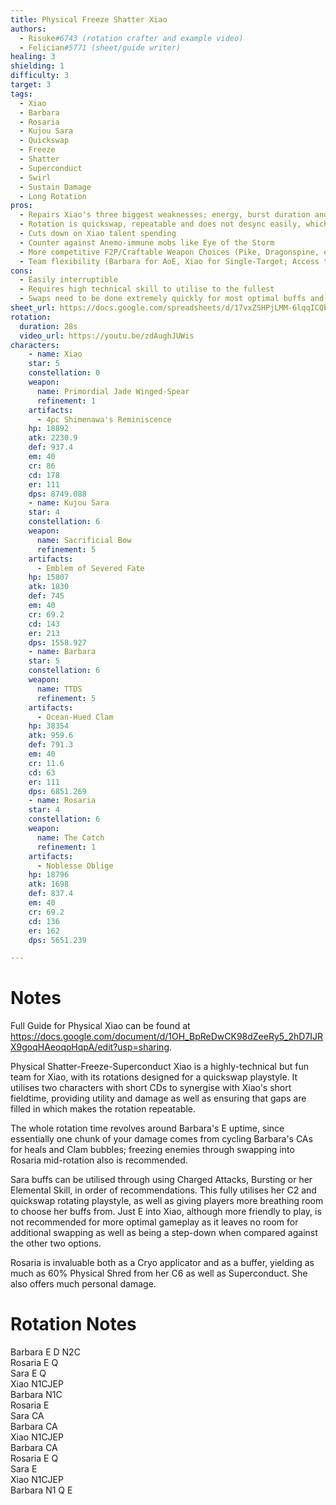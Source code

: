 ```yaml
---
title: Physical Freeze Shatter Xiao
authors:
  - Risuke#6743 (rotation crafter and example video)
  - Felician#5771 (sheet/guide writer)
healing: 3
shielding: 1
difficulty: 3
target: 3
tags:
  - Xiao
  - Barbara
  - Rosaria
  - Kujou Sara
  - Quickswap
  - Freeze
  - Shatter
  - Superconduct
  - Swirl
  - Sustain Damage
  - Long Rotation
pros:
  - Repairs Xiao's three biggest weaknesses; energy, burst duration and lack of shred
  - Rotation is quickswap, repeatable and does not desync easily, which makes it easier for short-duration phased bosses like Azhdaha or Childe
  - Cuts down on Xiao talent spending
  - Counter against Anemo-immune mobs like Eye of the Storm 
  - More competitive F2P/Craftable Weapon Choices (Pike, Dragonspine, etc)
  - Team flexibility (Barbara for AoE, Xiao for Single-Target; Access to 3 elements for shieldbreaking, easier gameplay through Freeze crowd controlling)
cons:
  - Easily interruptible 
  - Requires high technical skill to utilise to the fullest
  - Swaps need to be done extremely quickly for most optimal buffs and energy
sheet_url: https://docs.google.com/spreadsheets/d/17vxZSHPjLMM-6lqqICQb0DJOC76Sv0yaqgWd8HDBq6w/edit?usp=sharing
rotation:
  duration: 28s
  video_url: https://youtu.be/zdAughJUWis
characters:
    - name: Xiao
    star: 5
    constellation: 0
    weapon:
      name: Primordial Jade Winged-Spear
      refinement: 1
    artifacts:
      - 4pc Shimenawa's Reminiscence 
    hp: 18892
    atk: 2230.9
    def: 937.4
    em: 40
    cr: 86
    cd: 178
    er: 111
    dps: 8749.088
    - name: Kujou Sara
    star: 4
    constellation: 6
    weapon:
      name: Sacrificial Bow
      refinement: 5
    artifacts:
      - Emblem of Severed Fate
    hp: 15807
    atk: 1830
    def: 745
    em: 40
    cr: 69.2
    cd: 143
    er: 213
    dps: 1558.927
    - name: Barbara
    star: 5
    constellation: 6
    weapon:
      name: TTDS
      refinement: 5
    artifacts:
      - Ocean-Hued Clam
    hp: 38354
    atk: 959.6
    def: 791.3
    em: 40
    cr: 11.6
    cd: 63
    er: 111
    dps: 6851.269
    - name: Rosaria
    star: 4
    constellation: 6
    weapon:
      name: The Catch
      refinement: 1
    artifacts:
      - Noblesse Oblige
    hp: 18796
    atk: 1698
    def: 837.4
    em: 40
    cr: 69.2
    cd: 136
    er: 162
    dps: 5651.239

---
```


# **Notes**

Full Guide for Physical Xiao can be found at https://docs.google.com/document/d/1OH_BpReDwCK98dZeeRy5_2hD7IJRX9goqHAeoqoHqpA/edit?usp=sharing.

Physical Shatter-Freeze-Superconduct Xiao is a highly-technical but fun team for Xiao, with its rotations designed for a quickswap playstyle. It utilises two characters with short CDs to synergise with Xiao's short fieldtime, providing utility and damage as well as ensuring that gaps are filled in which makes the rotation repeatable.

The whole rotation time revolves around Barbara's E uptime, since essentially one chunk of your damage comes from cycling Barbara's CAs for heals and Clam bubbles; freezing enemies through swapping into Rosaria mid-rotation also is recommended. 

Sara buffs can be utilised through using Charged Attacks, Bursting or her Elemental Skill, in order of recommendations. This fully utilises her C2 and quickswap rotating playstyle, as well as giving players more breathing room to choose her buffs from. Just E into Xiao, although more friendly to play, is not recommended for more optimal gameplay as it leaves no room for additional swapping as well as being a step-down when compared against the other two options.

Rosaria is invaluable both as a Cryo applicator and as a buffer, yielding as much as 60% Physical Shred from her C6 as well as Superconduct. She also offers much personal damage.

# **Rotation Notes**  
Barbara E D N2C  
Rosaria E Q  
Sara E Q  
Xiao N1CJEP  
Barbara N1C  
Rosaria E  
Sara CA  
Barbara CA  
Xiao N1CJEP  
Barbara CA  
Rosaria E Q  
Sara E  
Xiao N1CJEP  
Barbara N1 Q E  